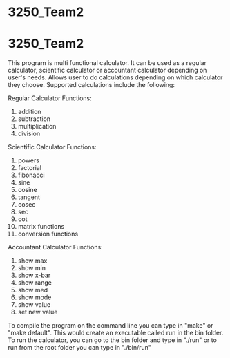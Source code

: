 # 3250_Team2
# 3250_Team2

This program is multi functional calculator. It can be used as a regular calculator, scientific calculator or accountant calculator depending on user's needs. Allows user to do calculations depending on which calculator they choose. Supported calculations include the following:

Regular Calculator Functions:

1. addition
2. subtraction
3. multiplication
4. division

Scientific Calculator Functions:

1. powers
2. factorial
3. fibonacci
4. sine
5. cosine
6. tangent
7. cosec
8. sec
9. cot
10. matrix functions
11. conversion functions

Accountant Calculator Functions:

1. show max
2. show min
3. show x-bar
4. show range
5. show med
6. show mode
7. show value
8. set new value

To compile the program on the command line you can type in "make" or "make default". This would create an executable called run in the bin folder. To run the calculator, you can go to the bin folder and type in "./run" or to run from the root folder you can type in "./bin/run"
